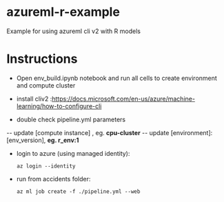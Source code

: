 # azureml-r-example
Example for using azureml cli v2 with R models

# Instructions
- Open env_build.ipynb notebook and run all cells to create environment and compute cluster 
- install cliv2 :https://docs.microsoft.com/en-us/azure/machine-learning/how-to-configure-cli

- double check pipeline.yml parameters

-- update [compute instance] , eg. <b>cpu-cluster</b>
-- update [environment]:[env_version], <b>eg. r_env:1</b>

- login to azure (using managed identity):

  <code>az login --identity</code>

- run from accidents folder: 
  
  <code>az ml job create -f ./pipeline.yml --web</code>
